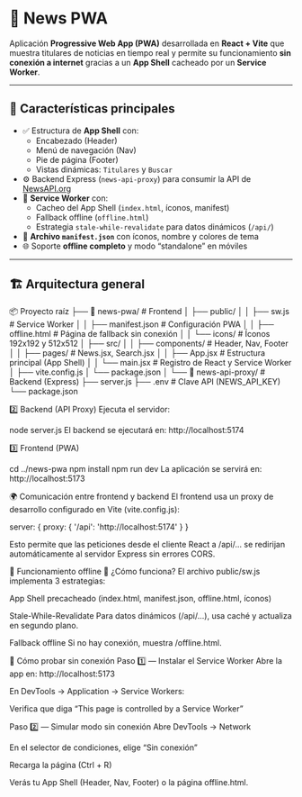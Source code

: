 # 📰 News PWA

Aplicación **Progressive Web App (PWA)** desarrollada en **React + Vite** que muestra titulares de noticias en tiempo real y permite su funcionamiento **sin conexión a internet** gracias a un **App Shell** cacheado por un **Service Worker**.

---

## 🚀 Características principales

- ✅ Estructura de **App Shell** con:
  - Encabezado (Header)
  - Menú de navegación (Nav)
  - Pie de página (Footer)
  - Vistas dinámicas: `Titulares` y `Buscar`
- ⚙️ Backend Express (`news-api-proxy`) para consumir la API de [NewsAPI.org](https://newsapi.org)
- 💾 **Service Worker** con:
  - Cacheo del App Shell (`index.html`, íconos, manifest)
  - Fallback offline (`offline.html`)
  - Estrategia `stale-while-revalidate` para datos dinámicos (`/api/`)
- 📱 **Archivo `manifest.json`** con íconos, nombre y colores de tema
- 🌐 Soporte **offline completo** y modo “standalone” en móviles

---

## 🏗️ Arquitectura general

📦 Proyecto raíz
├── 📂 news-pwa/ # Frontend 
│ ├── public/
│ │ ├── sw.js # Service Worker
│ │ ├── manifest.json # Configuración PWA
│ │ ├── offline.html # Página de fallback sin conexión
│ │ └── icons/ # Íconos 192x192 y 512x512
│ ├── src/
│ │ ├── components/ # Header, Nav, Footer
│ │ ├── pages/ # News.jsx, Search.jsx
│ │ ├── App.jsx # Estructura principal (App Shell)
│ │ └── main.jsx # Registro de React y Service Worker
│ ├── vite.config.js
│ └── package.json
│
└── 📂 news-api-proxy/ # Backend (Express)
├── server.js 
├── .env # Clave API (NEWS_API_KEY)
└── package.json




2️⃣ Backend (API Proxy)
Ejecuta el servidor:

node server.js
El backend se ejecutará en:
http://localhost:5174

3️⃣ Frontend (PWA)

cd ../news-pwa
npm install
npm run dev
La aplicación se servirá en:
http://localhost:5173

🌍 Comunicación entre frontend y backend
El frontend usa un proxy de desarrollo configurado en Vite (vite.config.js):


server: {
  proxy: {
    '/api': 'http://localhost:5174'
  }
}

Esto permite que las peticiones desde el cliente React a /api/...
se redirijan automáticamente al servidor Express sin errores CORS.

💾 Funcionamiento offline
🔧 ¿Cómo funciona?
El archivo public/sw.js implementa 3 estrategias:

App Shell precacheado
(index.html, manifest.json, offline.html, íconos)

Stale-While-Revalidate
Para datos dinámicos (/api/...), usa caché y actualiza en segundo plano.

Fallback offline
Si no hay conexión, muestra /offline.html.

🧪 Cómo probar sin conexión
Paso 1️⃣ — Instalar el Service Worker
Abre la app en: http://localhost:5173

En DevTools → Application → Service Workers:

Verifica que diga “This page is controlled by a Service Worker”

Paso 2️⃣ — Simular modo sin conexión
Abre DevTools → Network

En el selector de condiciones, elige “Sin conexión”

Recarga la página (Ctrl + R)

Verás tu App Shell (Header, Nav, Footer) o la página offline.html.

